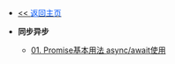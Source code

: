 <!-- ./_sidebar.md -->
- [<< <font color="#0056fd">返回主页</font>](/)

- **同步异步**
	- [01. Promise基本用法 async/await使用](./stack/javascript/Promise-basic-usage-async-await-usage.md)